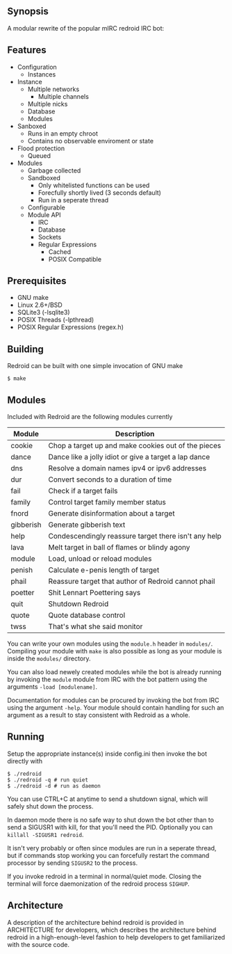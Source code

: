 Synopsis
--------
A modular rewrite of the popular mIRC redroid IRC bot:

Features
--------
 * Configuration
     * Instances
 * Instance
     * Multiple networks
        * Multiple channels
     * Multiple nicks
     * Database
     * Modules
 * Sanboxed
     * Runs in an empty chroot
     * Contains no observable enviroment or state
 * Flood protection
     * Queued
 * Modules
     * Garbage collected
     * Sandboxed
        * Only whitelisted functions can be used
        * Forecfully shortly lived (3 seconds default)
        * Run in a seperate thread
     * Configurable
     * Module API
         * IRC
         * Database
         * Sockets
         * Regular Expressions
            * Cached
            * POSIX Compatible

Prerequisites
-------------
 * GNU make
 * Linux 2.6+/BSD
 * SQLite3 (-lsqlite3)
 * POSIX Threads (-lpthread)
 * POSIX Regular Expressions (regex.h)

Building
--------
Redroid can be built with one simple invocation of GNU make

    $ make

Modules
-------
Included with Redroid are the following modules currently

| Module    | Description                                           |
| --------- | ----------------------------------------------------- |
| cookie    | Chop a target up and make cookies out of the pieces   |
| dance     | Dance like a jolly idiot or give a target a lap dance |
| dns       | Resolve a domain names ipv4 or ipv6 addresses         |
| dur       | Convert seconds to a duration of time                 |
| fail      | Check if a target fails                               |
| family    | Control target family member status                   |
| fnord     | Generate disinformation about a target                |
| gibberish | Generate gibberish text                               |
| help      | Condescendingly reassure target there isn't any help  |
| lava      | Melt target in ball of flames or blindy agony         |
| module    | Load, unload or reload modules                        |
| penish    | Calculate e-penis length of target                    |
| phail     | Reassure target that author of Redroid cannot phail   |
| poetter   | Shit Lennart Poettering says                          |
| quit      | Shutdown Redroid                                      |
| quote     | Quote database control                                |
| twss      | That's what she said monitor                          |

You can write your own modules using the `module.h` header in `modules/`.
Compiling your module with `make` is also possible as long as your module
is inside the `modules/` directory.

You can also load newely created modules while the bot is already running
by invoking the `module` module from IRC with the bot pattern using the
arguments `-load [modulename]`.

Documentation for modules can be procured by invoking the bot from IRC
using the argument `-help`. Your module should contain handling for such
an argument as a result to stay consistent with Redroid as a whole.

Running
-------
Setup the appropriate instance(s) inside config.ini then invoke
the bot directly with

    $ ./redroid
    $ ./redroid -q # run quiet
    $ ./redroid -d # run as daemon

You can use CTRL+C at anytime to send a shutdown signal, which will
safely shut down the process.

In daemon mode there is no safe way to shut down the bot other than
to send a SIGUSR1 with kill, for that you'll need the PID. Optionally
you can `killall -SIGUSR1 redroid`.

It isn't very probably or often since modules are run in a seperate
thread, but if commands stop working you can forcefully restart the
command processor by sending `SIGUSR2` to the process.

If you invoke redroid in a terminal in normal/quiet mode. Closing the
terminal will force daemonization of the redroid process `SIGHUP`.

Architecture
------------

A description of the architecture behind redroid is provided in
ARCHITECTURE for developers, which describes the architecture behind
redroid in a high-enough-level fashion to help developers to get
familiarized with the source code.
